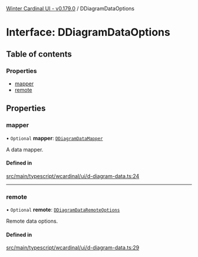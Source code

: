 [Winter Cardinal UI - v0.179.0](../index.md) / DDiagramDataOptions

# Interface: DDiagramDataOptions

## Table of contents

### Properties

- [mapper](DDiagramDataOptions.md#mapper)
- [remote](DDiagramDataOptions.md#remote)

## Properties

### mapper

• `Optional` **mapper**: [`DDiagramDataMapper`](../index.md#ddiagramdatamapper)

A data mapper.

#### Defined in

[src/main/typescript/wcardinal/ui/d-diagram-data.ts:24](https://github.com/winter-cardinal/winter-cardinal-ui/blob/v0.179.0/src/main/typescript/wcardinal/ui/d-diagram-data.ts#L24)

___

### remote

• `Optional` **remote**: [`DDiagramDataRemoteOptions`](DDiagramDataRemoteOptions.md)

Remote data options.

#### Defined in

[src/main/typescript/wcardinal/ui/d-diagram-data.ts:29](https://github.com/winter-cardinal/winter-cardinal-ui/blob/v0.179.0/src/main/typescript/wcardinal/ui/d-diagram-data.ts#L29)
